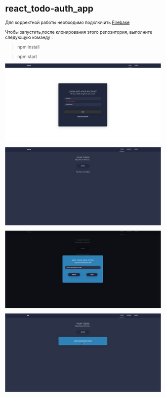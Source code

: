 # react_todo-auth_app
Для корректной работы необходимо подключить [Firebase](https://firebase.google.com/)

Чтобы запустить,после клонирования этого репозитория, выполните следующую команду :

> npm install

>npm start 




![Пример](https://github.com/alexkozopolianski/react_todo-auth_app/blob/master/public/todo1.png)

![Пример](https://github.com/alexkozopolianski/react_todo-auth_app/blob/master/public/todo2.png)


![Пример](https://github.com/alexkozopolianski/react_todo-auth_app/blob/master/public/todo3.png)


![Пример](https://github.com/alexkozopolianski/react_todo-auth_app/blob/master/public/todo4.png)
